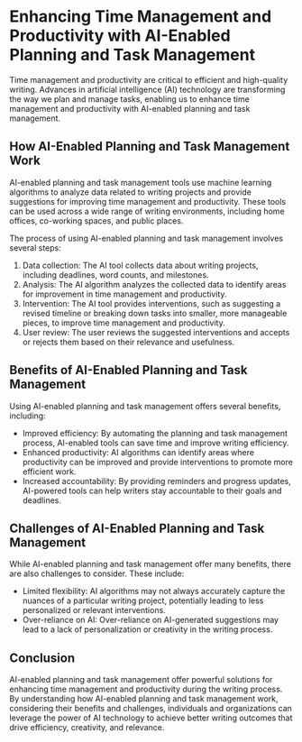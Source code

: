 Enhancing Time Management and Productivity with AI-Enabled Planning and Task Management
==================================================================================================================================================

Time management and productivity are critical to efficient and high-quality writing. Advances in artificial intelligence (AI) technology are transforming the way we plan and manage tasks, enabling us to enhance time management and productivity with AI-enabled planning and task management.

How AI-Enabled Planning and Task Management Work
------------------------------------------------

AI-enabled planning and task management tools use machine learning algorithms to analyze data related to writing projects and provide suggestions for improving time management and productivity. These tools can be used across a wide range of writing environments, including home offices, co-working spaces, and public places.

The process of using AI-enabled planning and task management involves several steps:

1. Data collection: The AI tool collects data about writing projects, including deadlines, word counts, and milestones.
2. Analysis: The AI algorithm analyzes the collected data to identify areas for improvement in time management and productivity.
3. Intervention: The AI tool provides interventions, such as suggesting a revised timeline or breaking down tasks into smaller, more manageable pieces, to improve time management and productivity.
4. User review: The user reviews the suggested interventions and accepts or rejects them based on their relevance and usefulness.

Benefits of AI-Enabled Planning and Task Management
---------------------------------------------------

Using AI-enabled planning and task management offers several benefits, including:

* Improved efficiency: By automating the planning and task management process, AI-enabled tools can save time and improve writing efficiency.
* Enhanced productivity: AI algorithms can identify areas where productivity can be improved and provide interventions to promote more efficient work.
* Increased accountability: By providing reminders and progress updates, AI-powered tools can help writers stay accountable to their goals and deadlines.

Challenges of AI-Enabled Planning and Task Management
-----------------------------------------------------

While AI-enabled planning and task management offer many benefits, there are also challenges to consider. These include:

* Limited flexibility: AI algorithms may not always accurately capture the nuances of a particular writing project, potentially leading to less personalized or relevant interventions.
* Over-reliance on AI: Over-reliance on AI-generated suggestions may lead to a lack of personalization or creativity in the writing process.

Conclusion
----------

AI-enabled planning and task management offer powerful solutions for enhancing time management and productivity during the writing process. By understanding how AI-enabled planning and task management work, considering their benefits and challenges, individuals and organizations can leverage the power of AI technology to achieve better writing outcomes that drive efficiency, creativity, and relevance.
